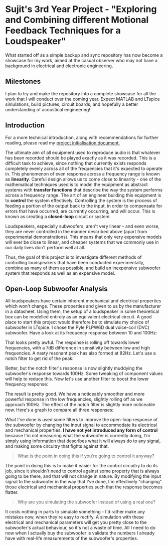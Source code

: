 # Sujit's 3rd Year Project - "Exploring and Combining different Motional Feedback Techniques for a Loudspeaker"
What started off as a simple backup and sync repository has now become a showcase for my work, aimed at the casual observer who may not have a background in electrical and electronic engineering.

## Milestones
I plan to try and make the repository into a complete showcase for all the work that I will conduct over the coming year. Expect MATLAB and LTspice simulations, build pictures, circuit boards, and hopefully a better understanding of acoustical engineering!

## Introduction
For a more technical introduction, along with recommendations for further reading, please read my [project initialisation document.](https://spez1998.github.io/3rd-year-project/Deliverables/PID/PID_ela17sm.pdf)

The ultimate aim of all equipment used to reproduce audio is that whatever has been recorded should be played exactly as it was recorded. This is a difficult task to achieve, since nothing that currently exists responds completely evenly across all of the frequencies that it's expected to operate in. This phenomenon of even response across a frequency range is known as **linearity**. Careful design allows us to come close to linearity - one of the mathematical techniques used is to model the equipment as abstract systems with **transfer functions** that describe the way the system performs across a frequency range. The art of an engineer building this equipment is to **control** the system effectively. Controlling the system is the process of feeding a portion of the output back to the input, in order to compensate for errors that have occurred, are currently occurring, and will occur. This is known as creating a **closed-loop** circuit or system.

Loudspeakers, especially subwoofers, aren't very linear - and even worse, they are never controlled in the manner described above (apart from experimental demonstrations). This means that only very expensive models will ever be close to linear, and cheaper systems that we commonly use in our daily lives don't perform well at all.

Thus, the goal of this project is to investigate different methods of controlling loudspeakers that have been conducted experimentally, combine as many of them as possible, and build an inexpensive subwoofer system that responds as well as an expensive model.

## Open-Loop Subwoofer Analysis
All loudspeakers have certain inherent mechanical and electrical properties which won't change. These properties and given to us by the manufacturer in a datasheet. Using them, the setup of a loudspeaker in some theoretical box can be modelled entirely as an equivalent electrical circuit. A good place to start this project would therefore be to simulate my choice of subwoofer in LTspice. I chose the Pyle PLPW6D dual voice-coil (DVC) subwoofer. Have a look at its frequency response between 10 and 100Hz:

That looks pretty awful. The response is rolling off towards lower frequencies, with a 7dB difference in sensitivity between low and high frequencies. A nasty resonant peak has also formed at 82Hz. Let's use a notch filter to get rid of the peak:

Better, but the notch filter's response is now slightly muddying the subwoofer's response towards 100Hz. Some tweaking of component values will help to reduce this. Now let's use another filter to boost the lower frequency response:

The result is pretty good. We have a noticeably smoother and more powerful response in the low frequencies, slightly rolling off as we approach 100Hz. The effect of the notch filter is slightly more noticeable now. Here's a graph to compare all three responses:

What I've done is used some filters to improve the open-loop response of the subwoofer by changing the input signal to accommodate its electrical and mechanical properties. **I have not yet introduced any form of control** because I'm not measuring what the subwoofer is currently doing, I'm simply using information that describes what it will always do to any signal, and making some circuitry that fights against that.

>What is the point in doing this if you're going to control it anyway?

The point in doing this is to make it easier for the control circuitry to do its job, since it shouldn't need to control against some property that is always going to be there, and that will not change in nature. By modifying the input signal to the subwoofer in the way that I've done, I'm effectively "changing" those electrical and mechanical properties such that the response becomes flatter.

>Why are you simulating the subwoofer instead of using a real one?

It costs nothing in parts to simulate something - I'd rather make any mistakes now, when they're easy to rectify. A simulation with these electrical and mechanical parameters will get you pretty close to the subwoofer's actual behaviour, so it's not a waste of time. All I need to do now when I actually buy the subwoofer is validate the numbers I already have with real-life measurements of the subwoofer's properties.

